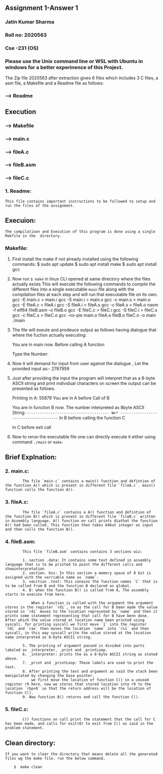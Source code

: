## Assignment 1-Answer 1
### Jatin Kumar Sharma
### Roll no: 2020563
### Cse -231 (OS)

### Please use the Unix command line or WSL with Ubuntu in windows for a better experinence of this Project.
The Zip file 2020563 after extraction gives 6 files which includes 3 C files, a asm file, a Makefile and a Readme file as follows:

### --> Readme

## Execution
### --> Makefile

### --> main.c 
### --> fileA.c
### --> fileB.asm
### --> fileC.c

### 1. Readme:
	This file contains important instructions to be followed to setup and run the files of the assignment.

## Execuion: 
    The compilatioon and Execution of this program is done using a single Makfile in the  directory.
    
### Makefile: 
  1. First install the make if not already installed using the following commands:
    $ sudo apt update
		$ sudo apt install make
		$ sudo apt install gcc
    
  2. Now run `$ make` in linux CLI opened at same directory where the files actually exists
    This will execute the following commands to compile the different files into a single executable `main` file along with the compilation files at each step and will run that executable file on its own.
        gcc -E main.c > main.i
        gcc -S main.i > main.s
        gcc -c main.s > main.o
        gcc -E fileA.c > fileA.i
        gcc -S fileA.i > fileA.s
        gcc -c fileA.s > fileA.o
        nasm -f elf64 fileB.asm -o fileB.o
        gcc -E fileC.c > fileC.i
        gcc -S fileC.i > fileC.s
        gcc -c fileC.s > fileC.o
        gcc -no-pie main.o fileA.o fileB.o fileC.o -o main
        ./main
        
   3. The file will exeute and prodeuce output as follows having dialogue that where the fuction actually executing:
        
        You are in main now.
        Before calling A function

        Type the Number:

        
   4. Now it will demand for input from user against the dialogue <Type the Number:>, Let the provided input as:- 2767959
   5. Just after providing the input the program will interpret that as a 8-byte ASCII string and print individual characters on screen the output can be presented as follows.
  
        Printing in  A: 55879
        You are in A before Call of B

        You are in function B now.
        The number interpreted as 8byte ASCII String:
        `--------------------------------------
        W<*
        --------------------------------------`
        In B before calling the function C

        In C before exit call
   6. Now to rerun the executable file one can directly execute it either using command `./main` or `make`.

## Brief Explnation: 
            
### 2. main.c:
            The file `main.c` contains a main() function and defintion of the function A() which is present in different file `fileA.c`. main() function calls the function A(). 

### 3. fileA.c:
            The file `fileA.c` contains a A() function and defintion of the function B() which is present in different file `fileB.c` written in Assembly language. A() function on call prints diathat the function A() had been called. This function then takes 64but integer as input and then calls the function B(). 

### 4. fileB.asm:
            This file `fileB.asm` contains contains 3 sections wiz:
            
            1. section .data: It contains some text defined in assembly language that is to be printed to point the different calls and showinterpretation
            2. section. bss: In this section a memory space of 8 bit is assigned with the varriable name as `name`.
            3. secction .text: This conains the function names `C` that is to be called from B and the function B declared as global.
            4. B: when the function B() is called from A, The assembly starts to execute from here.
            
                When a function is called with the argument the argument stores in the register `rdi`, so as the call for B been made the value stored in `rdi` moves to the location represeted by `name` and then it prints some statement representing that call for B have benn done. After which the value stored at location name been printed using syscall. for printing syscall we first move `1` into the register `rdi` and `rax` then moves the location `name` into `rsi` and then syscall, in this way syscall write the value stored at the location name interpreted as 8-byte ASCII string.
            
            5. The printing of argument passed is divided into parts labaled as _interpreter, _print and _printLoop.
            6. _interpreter: prints the as a 8-byte ASCII string as stated above.
            7. _print and _printLoop: These labels are used to print the text.
            8. After printing the text and argument as said the stack been manipulated by changing the base pointer.
                we first move the location of function C() in a unused register r9 here, now we stores that stored location into r9 to the location `rbp+8` so that the return address will be the location of function C().
            9. Now function B() returns and call the function C().
            
### 5. fileC.c:
            C() functionn on call print the statement that the call for C has been made, and calls for exit(0) to exit from C() as said in the problem statement.
            

## Clean directory:
	If you want to clear the directory that means delete all the generated files wg the make file. run the below command.

		$  make clean

